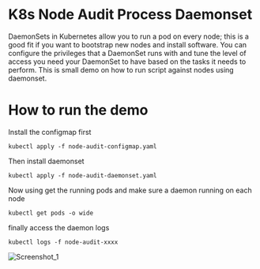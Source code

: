 # K8s Node Audit Process Daemonset

DaemonSets in Kubernetes allow you to run a pod on every node; this is a good fit if you want to bootstrap new nodes and install software. You can configure the privileges that a DaemonSet runs with and tune the level of access you need your DaemonSet to have based on the tasks it needs to perform. This is small demo on how to run script against nodes using daemonset. 

# How to run the demo
Install the configmap first 

```
kubectl apply -f node-audit-configmap.yaml
```
Then install daemonset
```
kubectl apply -f node-audit-daemonset.yaml
```

Now using get the running pods and make sure a daemon running on each node
```
kubectl get pods -o wide
```
finally access the daemon logs

```
kubectl logs -f node-audit-xxxx
```

![Screenshot_1](https://user-images.githubusercontent.com/63874487/109349495-e3c17c80-782a-11eb-9d96-bb220b9b0da2.jpg)
